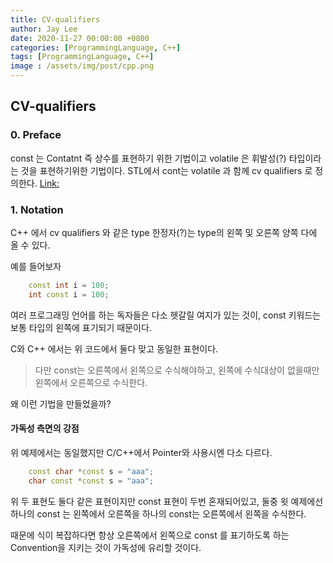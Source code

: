 ```yaml
---
title: CV-qualifiers
author: Jay Lee
date: 2020-11-27 00:00:00 +0800
categories: [ProgrammingLanguage, C++]
tags: [ProgrammingLanguage, C++]
image : /assets/img/post/cpp.png
---
```



## CV-qualifiers

### 0. Preface

const 는 Contatnt 즉 상수를 표현하기 위한 기법이고 volatile 은 휘발성(?) 타입이라는 것을 표현하기위한 기법이다.
STL에서 cont는 volatile 과 함께 cv qualifiers 로 정의한다. [Link:](https://en.cppreference.com/w/cpp/language/cv)

### 1. Notation

C++ 에서 cv qualifiers 와 같은 type 한정자(?)는 type의 왼쪽 및 오른쪽 양쪽 다에 올 수 있다.

예를 들어보자

``` cpp
    const int i = 100;
    int const i = 100;
```

여러 프로그래밍 언어를 하는 독자들은 다소 헷갈릴 여지가 있는 것이, const 키워드는 보통 타입의 왼쪽에 표기되기 때문이다.

C와 C++ 에서는 위 코드에서 둘다 맞고 동일한 표현이다.

> 다만 const는 오른쪽에서 왼쪽으로 수식해야하고, 왼쪽에 수식대상이 없을때만 왼쪽에서 오른쪽으로 수식한다.

왜 이런 기법을 만들었을까? 

#### 가독성 측면의 강점

위 예제에서는 동일했지만 C/C++에서 Pointer와 사용시엔 다소 다르다.

``` cpp
    const char *const s = "aaa";
    char const *const s = "aaa";
```

위 두 표현도 둘다 같은 표현이지만 const 표현이 두번 혼재되어있고, 
둘중 윗 예제에선 하나의 const 는 왼쪽에서 오른쪽을 하나의 const는 오른쪽에서 왼쪽을 수식한다.

때문에 식이 복잡하다면 항상 오른쪽에서 왼쪽으로 const 를 표기하도록 하는 Convention을 지키는 것이 가독성에 유리할 것이다.
